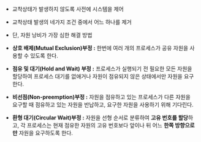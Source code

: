- 교착상태가 발생하지 않도록 사전에 시스템을 제어
- 교착상태 발생의 네가지 조건 중에서 어느 하나를 제거
- 단, 자원 낭비가 가장 심한 해결 방법

- **상호 배제(Mutual Exclusion)부정 :** 한번에 여러 개의 프로세스가 공유 자원을 사용할 수 있도록 한다.
- **점유 및 대기(Hold and Wait) 부정 :** 프로세스가 실행되기 전 필요한 모든 자원을 할당하여 프로세스 대기를 없애거나 자원이 점유되지 않은 상태에서만 자원을 요구한다.
- **비선점(Non-preemption)부정 :** 자원을 점유하고 있는 프로세스가 다른 자원을 요구할 때 점유하고 있는 자원을 반납하고, 요구한 자원을 사용하기 위해 기다린다.
-  **환형 대기(Circular Wait)부정 :** 자원을 선형 순서로 분류하여 **고유 번호를 할당**하고, 각 프로세스는 현재 점유한 자원의 고유 번호보다 앞이나 뒤 어느 **한쪽 방향으로만** 자원을 요구하도록 한다.